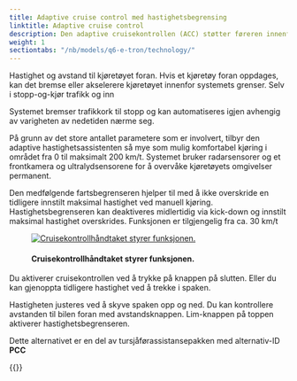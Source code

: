 ```yaml
---
title: Adaptive cruise control med hastighetsbegrensing
linktitle: Adaptive cruise control
description: Den adaptive cruisekontrollen (ACC) støtter føreren innenfor systemets grenser
weight: 1
sectiontabs: "/nb/models/q6-e-tron/technology/"
---
```

<!-- markdownlint-disable MD033 -->

Hastighet og avstand til kjøretøyet foran. Hvis et kjøretøy foran oppdages, kan det bremse eller akselerere kjøretøyet innenfor systemets grenser. Selv i stopp-og-kjør trafikk og inn

Systemet bremser trafikkork til stopp og kan automatiseres igjen avhengig av varigheten av nedetiden
nærme seg.

På grunn av det store antallet parametere som er involvert, tilbyr den adaptive hastighetsassistenten så mye som mulig
komfortabel kjøring i området fra 0 til maksimalt 200 km/t. Systemet bruker radarsensorer og et frontkamera og ultralydsensorene for å overvåke kjøretøyets omgivelser permanent.

Den medfølgende fartsbegrenseren hjelper til med å ikke overskride en tidligere innstilt maksimal hastighet ved manuell kjøring. Hastighetsbegrenseren kan deaktiveres midlertidig via kick-down og innstilt maksimal hastighet overskrides. Funksjonen er tilgjengelig fra ca. 30 km/t

<figure>
    <a href="https://media.electrichasgoneaudi.net/multimedia/models/e-tron/technology/drivingassistance/adaptivecruisecontrol/cruisecontrol.jpg">
        <img src="https://media.electrichasgoneaudi.net/multimedia/models/e-tron/technology/drivingassistance/adaptivecruisecontrol/cruisecontrols.jpg"
        class="img-fluid" alt="Cruisekontrollhåndtaket styrer funksjonen." title="Cruisekontrollhåndtaket styrer funksjonen.">
    </a>
    <figcaption><h4>Cruisekontrollhåndtaket styrer funksjonen.</h4></figcaption>
</figure>

Du aktiverer cruisekontrollen ved å trykke på knappen på slutten. Eller du kan gjenoppta tidligere hastighet ved å trekke i spaken.

Hastigheten justeres ved å skyve spaken opp og ned. Du kan kontrollere avstanden til bilen foran med avstandsknappen.
Lim-knappen på toppen aktiverer hastighetsbegrenseren.

Dette alternativet er en del av tursjåførassistansepakken med alternativ-ID **PCC**

{{<children description="true" />}}
